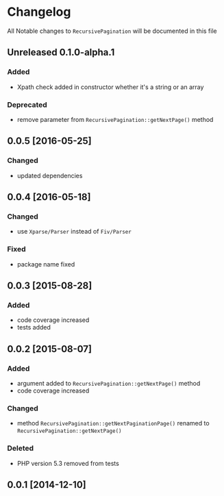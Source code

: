# Changelog
All Notable changes to `RecursivePagination` will be documented in this file

## Unreleased 0.1.0-alpha.1

### Added
- Xpath check added in constructor whether it's a string or an array 

### Deprecated
- remove parameter from `RecursivePagination::getNextPage()` method

## 0.0.5 [2016-05-25]

### Changed
- updated dependencies

## 0.0.4 [2016-05-18]

### Changed
- use `Xparse/Parser` instead of `Fiv/Parser`

### Fixed
- package name fixed

## 0.0.3 [2015-08-28]

### Added 
- code coverage increased
- tests added

## 0.0.2 [2015-08-07]

### Added
- argument added to `RecursivePagination::getNextPage()` method
- code coverage increased

### Changed 
- method `RecursivePagination::getNextPaginationPage()` renamed to `RecursivePagination::getNextPage()` 

### Deleted 
- PHP version 5.3 removed from tests

## 0.0.1 [2014-12-10]